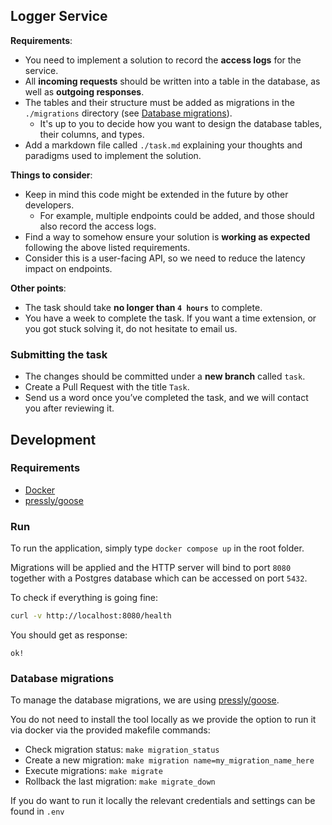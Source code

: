 ## Logger Service

**Requirements**:
- You need to implement a solution to record the **access logs** for the service.
- All **incoming requests** should be written into a table in the database, as well as **outgoing responses**.
- The tables and their structure must be added as migrations in the `./migrations` directory (see [Database migrations](#database-migrations)).
  - It's up to you to decide how you want to design the database tables, their columns, and types.
- Add a markdown file called `./task.md` explaining your thoughts and paradigms used to implement the solution.

**Things to consider**:
- Keep in mind this code might be extended in the future by other developers.
  - For example, multiple endpoints could be added, and those should also record the access logs.
- Find a way to somehow ensure your solution is **working as expected** following the above listed requirements.
- Consider this is a user-facing API, so we need to reduce the latency impact on endpoints.

**Other points**:
- The task should take **no longer than `4 hours`** to complete.
- You have a week to complete the task. If you want a time extension, or you got stuck solving it, do not hesitate to email us.

### Submitting the task
- The changes should be committed under a **new branch** called `task`.
- Create a Pull Request with the title `Task`.
- Send us a word once you’ve completed the task, and we will contact you after reviewing it.

## Development

### Requirements
- [Docker](https://docs.docker.com/compose/install/)
- [pressly/goose](https://github.com/pressly/goose#install)

### Run
To run the application, simply type `docker compose up` in the root folder.

Migrations will be applied and the HTTP server will bind to port `8080` together with a Postgres database which can be accessed on port `5432`.

To check if everything is going fine:
```bash
curl -v http://localhost:8080/health
```
You should get as response:
```
ok!
```

### Database migrations
To manage the database migrations, we are using [pressly/goose](https://github.com/pressly/goose).

You do not need to install the tool locally as we provide the option to run it via docker via the provided makefile commands:

- Check migration status: `make migration_status`
- Create a new migration: `make migration name=my_migration_name_here`
- Execute migrations: `make migrate`
- Rollback the last migration: `make migrate_down`

If you do want to run it locally the relevant credentials and settings can be found in `.env`
